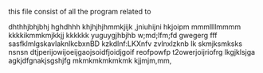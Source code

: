 this file consist of all the program related to

dhthhjbhjbhj
hghdhhh
khjhjhjhmmkjijk  ,jniuhijni
hkjoipm
mmmllllmmmm
kkkkikmmkmjkkjj
kkkkkk
yuguygjhbjhb
w;md;lfm;fd
gwegerg
fff
sasfklmlgskavlaknlkcbxnBD
kzkdlnf:LKXnfv
zvlnxlzknb lk
skmjksmksks
nsnsn
dtjperijowijoeijgaojsoidfjoidjgoif
reofpowfp
t2owerjoijriofrg
lkgjklsjga
agkjdfgnakjsgshjfg
mkmkmkmkmkmk
kjjmjm,mm,

